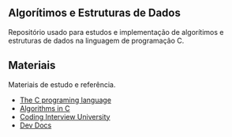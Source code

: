 ## Algorítimos e Estruturas de Dados

Repositório usado para estudos e implementação de algorítimos e estruturas de dados na linguagem de programação C.

## Materiais

Materiais de estudo e referência.

- [The C programing language](https://www.amazon.com/Programming-Language-PROGRAMMING-LANG-_p2-ebook/dp/B009ZUZ9FW?language=pt_BR)
- [Algorithms in C](https://www.amazon.com/Algorithms-Parts-1-5-Bundle-Fundamentals/dp/0201756080)
- [Coding Interview University](https://github.com/jwasham/coding-interview-university)
- [Dev Docs](https://devdocs.io/c/)